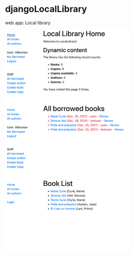 # djangoLocalLibrary
web app: Local library

<img src = "Screenshot 2022-01-03 at 22.35.12.png" width="400">
<img src = "Screenshot 2022-01-03 at 22.35.37.png" width="400">
<img src = "Screenshot 2022-01-03 at 22.36.04.png" width="400">
